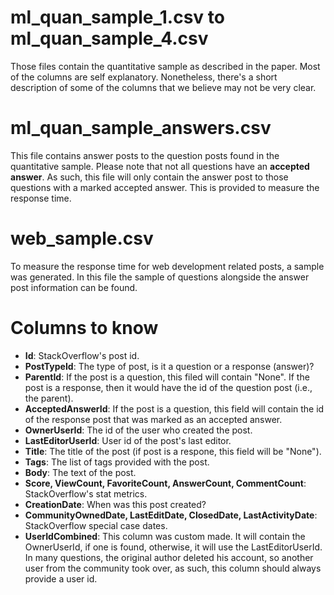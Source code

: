 # ml_quan_sample_1.csv to ml_quan_sample_4.csv
Those files contain the quantitative sample as described in the paper. Most of the columns are self explanatory.  Nonetheless, there's a short description of some of the columns that we believe may not be very clear.

# ml_quan_sample_answers.csv
This file contains answer posts to the question posts found in the quantitative sample. Please note that not all questions have an **accepted answer**. As such, this file will only contain the answer post to those questions with a marked accepted answer. This is provided to measure the response time.

# web_sample.csv
To measure the response time for web development related posts, a sample was generated. In this file the sample of questions alongside the answer post information can be found.

# Columns to know
- **Id**: StackOverflow's post id.
- **PostTypeId**: The type of post, is it a question or a response (answer)?
- **ParentId**: If the post is a question, this filed will contain "None". If the post is a response, then it would have the id of the question post (i.e., the parent).
- **AcceptedAnswerId**: If the post is a question, this field will contain the id of the response post that was marked as an accepted answer.
- **OwnerUserId**: The id of the user who created the post.
- **LastEditorUserId**: User id of the post's last editor.
- **Title**: The title of the post (if post is a respone, this field will be "None").
- **Tags**: The list of tags provided with the post.
- **Body**: The text of the post.
- **Score, ViewCount, FavoriteCount, AnswerCount, CommentCount**: StackOverflow's stat metrics.
- **CreationDate**: When was this post created?
- **CommunityOwnedDate, LastEditDate, ClosedDate, LastActivityDate**: StackOverflow special case dates.
- **UserIdCombined**: This column was custom made. It will contain the OwnerUserId, if one is found, otherwise, it will use the LastEditorUserId. In many questions, the original author deleted his account, so another user from the community took over, as such, this column should always provide a user id.


